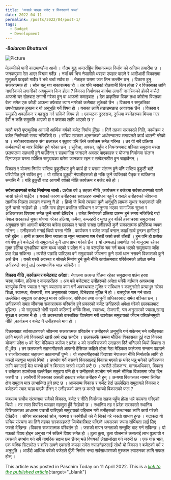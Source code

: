```yaml
---
title: 'कसले चाख्छ बजेट र विकासको फल'
date: 2022-04-11
permalink: /posts/2022/04/post-1/
tags:
  - Budget
  - Development
---
```

**_-Balaram Bhattarai_**

![Picture](https://github.com/brbhattarai/portfolio/blob/main/images/postImage/2022_04_first.JPG?raw=true)

मेलम्चीको पानी काठमाण्डौमा आयो । गौतम बुद्ध अन्तर्राष्ट्रिय विमानस्थल निर्माण को अन्तिम तयारीमा छ । जनकपुरमा रेल आएर विश्राम गर्दैछ । नयाँ  वर्ष भित्र नेपालीले धरहरा उपहार पाउने रे आदीआदी विकासमा मुलुकले फड्को मार्दैछ रे भन्ने चर्चा सर्वत्र छ । नेताहरु यसमा जस लिन तल्लीन छन् । विकास हुनु सकारात्मक हो । सोच बन्नु थप सकारात्मक हो । तर पनि जसको होडबाजीे किन होला ? र विकासका लागि नागरिकको लगानीको अवमुल्यन किन होला ? विकास निर्माणका कार्यमा लगानी नागरिकको होकी कसैले आफनो घर खेतबाट लगानी गरेका हुन् वा आफनो कमाइबाट । देश प्राकृतिक विपत तथा कोरोना विपतका बेला समेत एक कौडी आफना तर्फबाट त्याग नगरेको कसैबाट लुकेको छैन । विकास र समुन्नतिका उपभोक्ताहरु हुन्छन र यो अनुभुति गर्ने विषय हो । यसका लागि तछाडमछाड आवश्यक छैन । विकास र समुन्नति अवलोकन र महसुस गर्न सकिने विषय हो । एकपटक दुरदराज, दुर्गममा बस्नेहरुका बिचमा गएर हेरौं न कति समुन्नति आएको छ र कसका लागि आएको छ ?

यस्तै यस्तै पृष्ठभुमीमा आगामी आर्थिक वर्षको बजेट निर्माण हुँदैछ । तिनै तहका सरकारले निति, कार्यक्रम र बजेट निर्माणको समय नजिकिदै छ । संघिय सरकार अन्र्तगतको अर्थमन्त्रालय लगायतले कार्य थालनी गरेको छ । सरोकारवालाहरु संग छलफल र सुझाव पनि लिने कार्यक्रम समेत गरिन्छ । तर यी सबै प्रक्रिया कर्मकाण्डी मा मात्र सिमित हुने गरेका छन् । सुविधा, अवसर, पहुँच र नियन्त्रणबाट वञ्चित समुदाय यस्ता छलफलमा सहभागी हुनै पाउँदैनन् र सहभागीता जनाउने अवसर पाएकाहरु र योजना निर्माणमा संलग्न दिग्गजहरु यस्ता उपेक्षित समुदायका बारेमा जानकार रहन र सम्वेदनशील हुन चाहादैनन् ।

विकास र योजना निर्माण राष्ट्यि ढुकुटीबाट हुने कार्य हो र यसमा संलग्न हुने पनि राष्ट्यि ढुकुटी बाटै परिपोषित हुने ब्यक्ति हुन् । यो राष्ट्यि ढुकुटी नेपालीहरुको हो नकि कुनै व्यक्तिको पैतृक र ब्यक्तिगत सम्पत्ति नै । यहि ढुकुटी बाट आगामी वर्षको नीति कार्यक्रम र बजेट बन्ने हो ।

**सर्वसाधारणको बजेट निर्माणमा चासो :**
प्रत्येक वर्ष ३ तहका नीति ,कार्यक्रम र बजेटमा सर्वसाधारणको खासै चासो रहेको पाईदैन । यसको कारण उनीहरुका सवालहरु सम्बोधन नहुने र यसले उनीहरुको जीवनमा तात्वीक भिन्नता ल्याउन नसक्नु नै हो । हिजो जे थियो त्यसमा कुनै अनुभुति लायक सुधार नआएकाले पनि कुनै चासो नरहेको हो । यति मात्र होइन प्रचलित संविधान र कानुनमा भएका सामाजिक सुरक्षा र अधिकारका विषयमा समेत कुनै चासो देखिदैन । बजेट निर्माणको प्रक्रिया प्रारम्भ हुने समय नजिकिदै गर्दा नेपाल सरकारले मुक्त घोषणा गरेका हलिया, कमैया, कम्लहरी र मुक्त हुन बाँकी हरवाचरवा समुदायका अगुवाहरु संग आगामी बजेटका बारेमा छलफल र चासो राख्दा उनीहरुले कुनै सकारात्मक प्रतिक्रिया व्यक्त गरेनन् । उनीहरुको भनाई थियो यस्ता नीति , कार्यक्रम र बजेट काहाँ बन्छन् काहाँ खर्च हुन्छन हामीलाई पत्तै हुदैन । हामी त फगत बिना ज्याला वा न्युन ज्यालामा श्रम बेच्छौं जसो तसो बाँच्छौं । हुन पनि हो प्रत्येक वर्ष पेश हुने बजेटले यो समुदायले कुनै लाभ प्राप्त गरेको छैन । यो तथ्यलाई प्रमाणीत गर्न बाजुरामा रहेका मुक्त हलिया पुनःहलिया बस्न बाध्य भएको र प्रदेश नं २ मा बलपुर्वक श्रम गर्न बाध्य भएको समुदायमा जाँदा प्रष्ट देख्न सकिन्छ । त्यसैले पछाडि पारिएका वर्ग समुदायको जीवनमा कुनै उर्जा थप्न नसक्ने विकासको कुनै अर्थ छैन । यस्तै यस्तै अवस्था र सोचले निर्माण हुने कुनै नीति कार्यक्रमबाट परिर्वतनको अपेक्षा समेत उनीहरुले नगर्नु लाई अस्वाभाविक मान्न सकिदैन ।

**विकास नीति ,कार्यक्रम र बजेटबाट अपेक्षा :**
नेपालमा अत्यन्त पिँधमा रहेका समुदायमा पर्छन हरवा चरवा,कमैया, हलिया र कम्लहरीहरु । अब बन्ने बजेटबाट उनीहरुको अपेक्षा भनेकै वर्तमान अवस्थामा बलपुर्वक बिना ज्याला र न्युन ज्यालामा काम गर्ने अवस्थाबाट मुक्ति र संविधान र कानुनलेले प्रत्याभुत गरेका शिक्षा, स्वास्थ्य, रोजगारी, श्रम अनुसारको ज्याला, विभेदबाट मुक्ति नै हो । बलपुर्वक श्रम गर्न बाध्य उल्लेखित समुदाय आधारभुत मानव अधिकार, सविधान तथा कानुनी अधिकारबाट समेत बञ्चित छन् । उनीहरुको समग्र जीवनमा सकारात्मक परिवर्तन हुने प्रकारको बजेट उनीहरुले अपेक्षा गरेको छलफलबाट बुझिन्छ । यो समुदायले भोगी रहको कठिनाई भनेकै शिक्षा, स्वास्थ्य, रोजगारी, श्रम अनुसारको ज्याला,खाद्य सुरक्षा र अवसर नै हो । यो अवस्थाको वास्तविक विश्लेषण गरी उपरोक्त समुदायको जीवन परिवर्तनमुखी नीति ,कार्यक्रम र बजेट नै उनीहरुको माग हो ।

विकासबाट सर्वसाधारणको जीवनमा सकारात्मक परिवर्तन र उनीहरुले अनुभुति गर्न सकेनन् भने उनीहरुका लागि भएको त्यो विकासले खासै अर्थ राख्न सक्दैन । छलफलकै क्रममा भौतिक विकासका दुई वटा विकास योजना प्रदेश ७ को गेटा मेडिकल कलेज र प्रदेश २ को राजबिराजको उदाहरण दिदै भनिएको थियो विकास त हँुदैछ । तर छलफलमै सहभागीहरुले आफनो हैसियत कहिले होला गेटा मेडिकल कलेजमा सन्तान पढाउने र राजबिराजबाट जहाजमा काठमाण्डौं पुग्ने । यो सहभागीहरुको जिज्ञाशा नेपालका नीति निर्माताकै लागि हो जस्तो महशुस भएको थियो । उपभोग गर्नै नसक्ने विकासलाई विकास भएको छ भनेर भन्नु भनेको उनीहरुका लागि कागलाई बेल पाक्यो हर्ष न बिस्मात जस्तो भएको प्रष्टै छ । त्यसैले लोकतन्त्र, मानवअधिकार, विकास र बजेटका उपभोक्ता उल्लेखित समुदाय पनि हो र उनीहरुले उपभोग गर्न सक्ने भौतिक विकासमा जोड दिन जरुरी छ । त्यसैगरी विकासका असली हकदार समेत उनीहरु नै हुन् । अन्यथा विकासका नाममा सिमित क्षेत्र समुदाय मात्र लाभान्वित हुने प्रष्ट छ । आजसम्म विकास र बजेट हेर्दा उल्लेखित समुदायले विकास र बजेटको स्वाद चाख्न पाएकै छैनन् र उनीहरुको प्रश्न छ कस्ले चाख्यो विकासको फल ?

जबसम्म संघीय संरचनामा सवैको विकास, बजेट र नीति निर्माणमा सहज पहुँच होला भन्ने कल्पना गरिएको थियो । तर त्यस विपरित ब्यवहार महसुस हुँदै गैरहेको छ । स्थानिय तह र प्रदेश सरकारले स्थानिय विशिष्टताका आधारमा पछाडी पारिएको समुदायको पहिचान गरी उनीहरुको उत्थानका लागि कार्य गरेको देखिदैन । संघिय सरकारको सोच, परम्परा र कार्यशैली को नै सिको गरे जस्तो आभाष हुन्छ । यदाकदा यो संघिय संरचना का तिनै तहका सरकारहरुले जिम्मेवारीबाट पन्छिने अवसरका रुपमा संघियता लाई लिए जस्तो देखिन्छ ।विकास सकारात्मक परिवर्तन हो । जसको मापन जनताको सन्तुष्टि बाट गर्न सकिन्छ । यो गफको बिषय होइन अनुभव गर्न सकिने विषय समेत हो । ठुला कुरा, ठुला योजनाले कसलाई लाभ पुञ्यायो र त्यसको उपभोग गर्न सबै नागरिक सक्षम छन छैनन् भन्ने विषयको लेखाजोखा गर्न जरुरी छ । एक गास भात, एक चक्कि सिटामोल र शरिर ढाक्ने एकसरो कपडा समेत नपाउनेहरुलाई सोधौ यो विकास र बजेटको मर्म र अनुभुति । आउँदो आर्थिक वर्षको बजेटले पुँजी निर्माण भन्दा सर्वसाधारणको मुस्कान ल्याउनका लागि सफल होस् ।

This article was posted in Paschim Today on 11 April 2022. This is a [<span style="color:green">*link to the published article*</span>](https://dalitonline.com/archives/11289?fbclid=IwAR3uBe5nJHfQSM2F6YgVBWnWlO0588hZcd7im99xc-YGFHasO-CsECg_qT0){:target="_blank"}
